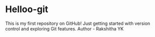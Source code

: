 # Helloo-git
This is my first repository on GitHub! Just getting started with version control and exploring Git features. 
Author - Rakshitha YK
